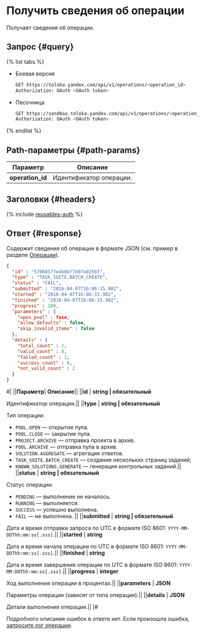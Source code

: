 # Получить сведения об операции

Получает сведения об операции.

## Запрос {#query}

{% list tabs %}

- Боевая версия

  ```bash
  GET https://toloka.yandex.com/api/v1/operations/<operation_id>
  Authorization: OAuth <OAuth token>
  ```

- Песочница

  ```bash
  GET https://sandbox.toloka.yandex.com/api/v1/operations/<operation_id>
  Authorization: OAuth <OAuth token>
  ```
{% endlist %}

## Path-параметры {#path-params}

Параметр | Описание
----- | -----
**operation_id** | Идентификатор операции.


## Заголовки {#headers}

{% include [reusables-auth](../_includes/reusables/id-reusables/auth.md) %}


## Ответ {#response}

Содержит сведения об операции в формате JSON (см. пример в разделе [Операции](operations.md)).

```json
{
  "id" : "57068577e4b0bf7b07a0256f",
  "type" : "TASK_SUITE.BATCH_CREATE",
  "status" : "FAIL",
  "submitted" : "2016-04-07T16:06:15.902",
  "started" : "2016-04-07T16:06:15.902",
  "finished" : "2016-04-07T16:06:15.902",
  "progress" : 100,
  "parameters" : {
    "open_pool" : fase,
    "allow_defaults" : false,
    "skip_invalid_items" : false
  },
  "details" : {
    "total_count" : 2,
    "valid_count" : 0,
    "failed_count" : 2,
    "success_count" : 0,
    "not_valid_count" : 2
  }
}
```


#|
||**Параметр**| **Описание**||
||**id** | **string \| обязательный**

Идентификатор операции.||
||**type** | **string \| обязательный**

Тип операции:
- `POOL.OPEN` — открытие пула.
- `POOL.CLOSE` — закрытие пула.
- `PROJECT.ARCHIVE` — отправка проекта в архив.
- `POOL.ARCHIVE` — отправка пула в архив.
- `SOLUTION.AGGREGATE` — агрегация ответов.
- `TASK_SUITE.BATCH_CREATE` — создание нескольких страниц заданий;
- `KNOWN_SOLUTIONS.GENERATE` — генерация контрольных заданий.||
||**status** | **string \| обязательный**

Статус операции:
- `PENDING` — выполнение не началось.
- `RUNNING` — выполняется.
- `SUCCESS` — успешно выполнена.
- `FAIL` — не выполнена.
||
||**submitted** | **string \| обязательный**

Дата и время отправки запроса по UTC в формате ISO 8601: `YYYY-MM-DDThh:mm:ss[.sss]`.||
||**started** | **string**

Дата и время начала операции по UTC в формате ISO 8601: `YYYY-MM-DDThh:mm:ss[.sss]`.||
||**finished** | **string**

Дата и время завершения операции по UTC в формате ISO 8601: `YYYY-MM-DDThh:mm:ss[.sss]`.||
||**progress** | **integer**

Ход выполнения операции в процентах.||
||**parameters** | **JSON**

Параметры операции (зависят от типа операции).||
||**details** | **JSON**

Детали выполнения операции.||
|#

Подробного описания ошибок в ответе нет. Если произошла ошибка, [запросите лог операции](get-operation-log.md).
